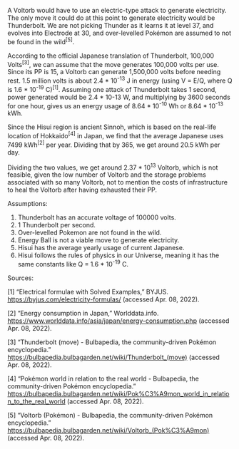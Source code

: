 A Voltorb would have to use an electric-type attack to generate electricity. The only move it could do at this point to generate electricity would be Thunderbolt. We are not picking Thunder as it learns it at level 37, and evolves into Electrode at 30, and over-levelled Pokémon are assumed to not be found in the wild<sup>[5]</sup>. 

According to the official Japanese translation of Thunderbolt, 100,000 Volts<sup>[3]</sup>, we can assume that the move generates 100,000 volts per use. Since its PP is 15, a Voltorb can generate 1,500,000 volts before needing rest. 1.5 million volts is about 2.4 * 10<sup>-13</sup> J in energy (using V = E/Q, where Q is 1.6 * 10<sup>-19</sup> C)<sup>[1]</sup>. Assuming one attack of Thunderbolt takes 1 second, power generated would be 2.4 * 10-13 W, and multiplying by 3600 seconds for one hour, gives us an energy usage of 8.64 * 10<sup>-10</sup> Wh or 8.64 * 10<sup>-13</sup> kWh.

Since the Hisui region is ancient Sinnoh, which is based on the real-life location of Hokkaido<sup>[4]</sup> in Japan, we find that the average Japanese uses 7499 kWh<sup>[2]</sup> per year. Dividing that by 365, we get around 20.5 kWh per day. 

Dividing the two values, we get around 2.37 * 10<sup>13</sup> Voltorb, which is not feasible, given the low number of Voltorb and the storage problems associated with so many Voltorb, not to mention the costs of infrastructure to heal the Voltorb after having exhausted their PP.

Assumptions:
1. Thunderbolt has an accurate voltage of 100000 volts.
2. 1 Thunderbolt per second.
3. Over-levelled Pokemon are not found in the wild.
4. Energy Ball is not a viable move to generate electricity. 
5. Hisui has the average yearly usage of current Japanese.
6. Hisui follows the rules of physics in our Universe, meaning it has the same constants like Q = 1.6 * 10<sup>-19</sup> C.

Sources:

[1]
“Electrical formulae with Solved Examples,” BYJUS. https://byjus.com/electricity-formulas/ (accessed Apr. 08, 2022).

[2]
“Energy consumption in Japan,” Worlddata.info. https://www.worlddata.info/asia/japan/energy-consumption.php (accessed Apr. 08, 2022).

[3]
“Thunderbolt (move) - Bulbapedia, the community-driven Pokémon encyclopedia.” https://bulbapedia.bulbagarden.net/wiki/Thunderbolt_(move) (accessed Apr. 08, 2022).

[4]
“Pokémon world in relation to the real world - Bulbapedia, the community-driven Pokémon encyclopedia.” https://bulbapedia.bulbagarden.net/wiki/Pok%C3%A9mon_world_in_relation_to_the_real_world (accessed Apr. 08, 2022).

[5]
“Voltorb (Pokémon) - Bulbapedia, the community-driven Pokémon encyclopedia.” https://bulbapedia.bulbagarden.net/wiki/Voltorb_(Pok%C3%A9mon) (accessed Apr. 08, 2022).

